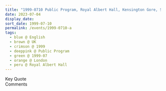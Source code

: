 ```yaml
---
title: "1999-0710 Public Program, Royal Albert Hall, Kensington Gore, South Kensington, London SW7 2AP, UK"
date: 2023-07-04
display_date: 
sort_date: 1999-07-10
permalink: /events/1999-0710-a
tags:
  - blue @ English
  - brown @ UK
  - crimson @ 1999
  - deeppink @ Public Program
  - green @ 1999-07
  - orange @ London
  - peru @ Royal Albert Hall
---
```


<wave-list>
  <list-title color="green" width="75">Key Quote</list-title>
  <list-item color="BlanchedAlmond"  width="200"></list-item>
  <list-item color="Lavender"></list-item>
  <list-item color="BlanchedAlmond"></list-item>
</wave-list>

<br>

<wave-list>
  <list-title color="green" width="75">Comments</list-title>
  <list-item color="BlanchedAlmond"  width="200"></list-item>
  <list-item color="Lavender"></list-item>
  <list-item color="BlanchedAlmond"></list-item>
</wave-list>